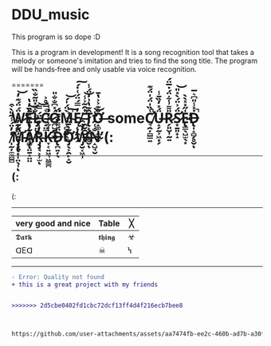 # DDU_music
This program is so dope :D

This is a program in development!
It is a song recognition tool that takes a melody or someone's imitation and tries to find the song title. The program will be hands‑free and only usable via voice recognition.


=======
# Ẅ̷̰̰͖̦̯̮̦̟͍́̈́͊̓̕͝Ė̶̢̛̦̞͚̹̞͚̹̄̓̔L̷̡̤̮̯͖̐͊̽̎͂̐̏C̶̝̤̼͎̘̞͛̿̊͐̚͘Ó̷̪̺̯͎͇̽͆̐̐̎͘M̴̞̻͍̬̖͚̀̈́̍́̚͝Ę̸̨̩̯̹̗̓̿́̈́͑̇́͠ ̶̯̬̯̮̰͈̄͗̑͂͐̾̚͝T̷̢̝̹̪̖̥̬̑͊̔͗̒̈́̾ͅƠ̶̝͚͎̼̮̫̐͊͐͐̔̄ someC̸̛͉̯̦̻̳͍͑̏̍̈́̍̈́͊̚Ǘ̶̝̗̰͕͖͙̗̽̒̏̄̾R̷̗͈̬͎̰͍̎͌͗͋̈́̇̅̈́S̷̛͙̱͈̟̝̈́͐̈́̀̽̎͝E̴̢̳̖̺̫̖͙̍̋̽̽̀̀̕Ḋ̶̢̩̝̻̗̥̮̽̾̎͆͛̅̚ͅ ̸̩̰̦̼̼̻̻̓̓̈́̾̃̎̀͒M̵̡̨̢̛̟͎̤̖͎̑̓̓̀ͅA̸̡̖̤̱̝̤̤͂͛͋͐̽̄̏͝R̴̡̡̘͕̹̫̓̾͊̄̈́̿͝ͅK̵̛̞͔͍͖͉͖̳̪͑͋̓̒̓͑D̶̢̪͍̦̖̈́͌̈́̄̈́̕Ơ̷̡̖͕̯̙̝̮͂̀̄̋̈́͐͠W̶̡̛̮͔͖̹̓̐̑̀͗N̴̝̺̘̬̐͑̑͐͂̍̕͝  (:

---

(:
---

(: 

---

| very good and nice | Table | ╳ |
|-----------|-------|---|
| 𝕯𝖆𝖗𝖐 | 𝖙𝖍𝖎𝖓𝖌 | ☣ |
| ᗡEᗡ | ☠ | Ϟ |

---

```diff
- Error: Quality not found
+ this is a great project with my friends


>>>>>>> 2d5cbe0402fd1cbc72dcf13ff4d4f216ecb7bee8



https://github.com/user-attachments/assets/aa7474fb-ee2c-460b-ad7b-a30f9713e143


